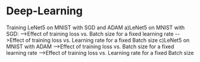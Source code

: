 # Deep-Learning
Training LeNet5 on MNIST with SGD and ADAM
	a)LeNet5 on MNIST with SGD:
  		-->Effect of training loss vs. Batch size for a fixed learning rate
 	 		-->Effect of training loss vs. Learning rate for a fixed Batch size
 	c)LeNet5 on MNIST with ADAM
		-->Effect of training loss vs. Batch size for a fixed learning rate
		-->Effect of training loss vs. Learning rate for a fixed Batch size	
